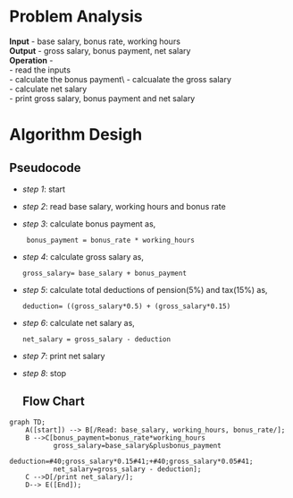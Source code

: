 # Problem Analysis
**Input** - base salary, bonus rate, working hours\
**Output** - gross salary, bonus payment, net salary\
**Operation** - \
          - read the inputs\
          - calculate the bonus payment\ 
          - calcualate the gross salary\
          - calculate net salary\
          - print gross salary, bonus payment and net salary
# Algorithm Desigh
## Pseudocode
+ *step 1*: start
+ *step 2*: read base salary, working hours and bonus rate
+ *step 3*: calculate bonus payment as,
  
  ```
   bonus_payment = bonus_rate * working_hours
  ```
  
+ *step 4*: calculate gross salary as,
  
  ```
  gross_salary= base_salary + bonus_payment
  ````
  
+ *step 5*: calculate total deductions of pension(5%) and tax(15%)  as,
  
  ```
  deduction= ((gross_salary*0.5) + (gross_salary*0.15)
  ```
  
+ *step 6*: calculate net salary as,
  
  ```
  net_salary = gross_salary - deduction
  ```
  
+ *step 7*: print net salary
+ *step 8*: stop
  ## Flow Chart
```mermaid
graph TD;
    A([start]) --> B[/Read: base_salary, working_hours, bonus_rate/];
    B -->C[bonus_payment=bonus_rate*working_hours
           gross_salary=base_salary&plusbonus_payment
           deduction=#40;gross_salary*0.15#41;+#40;gross_salary*0.05#41;
           net_salary=gross_salary - deduction];
    C -->D[/print net_salary/];
    D--> E([End]);





  
